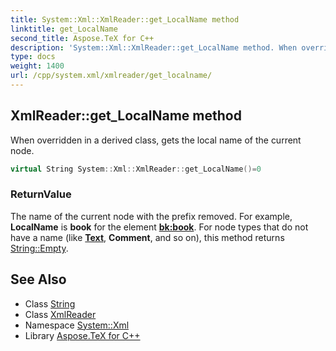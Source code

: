 ```yaml
---
title: System::Xml::XmlReader::get_LocalName method
linktitle: get_LocalName
second_title: Aspose.TeX for C++
description: 'System::Xml::XmlReader::get_LocalName method. When overridden in a derived class, gets the local name of the current node in C++.'
type: docs
weight: 1400
url: /cpp/system.xml/xmlreader/get_localname/
---
```

## XmlReader::get_LocalName method


When overridden in a derived class, gets the local name of the current node.

```cpp
virtual String System::Xml::XmlReader::get_LocalName()=0
```


### ReturnValue

The name of the current node with the prefix removed. For example, **LocalName** is **book** for the element **<bk:book>**. For node types that do not have a name (like **[Text](../../../system.text/)**, **Comment**, and so on), this method returns [String::Empty](../../../system/string/empty/).

## See Also

* Class [String](../../../system/string/)
* Class [XmlReader](../)
* Namespace [System::Xml](../../)
* Library [Aspose.TeX for C++](../../../)
